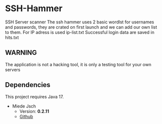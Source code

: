 # SSH-Hammer
SSH Server scanner
The ssh hammer uses 2 basic wordlst for usernames and passwords, they are crated on first launch and we can add our own list to them.
For IP adress is used ip-list.txt
Successful login data are saved in hits.txt

## WARNING
The application is not a hacking tool, it is only a testing tool for your own servers

## Dependencies
This project requires Java 17.
* Miede Jsch
    * Version: **0.2.11**
    * [Github](https://github.com/mwiede/jsch) 
